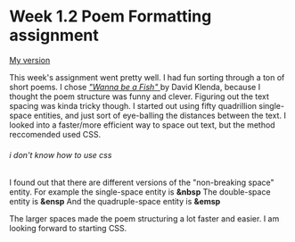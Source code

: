 # Week 1.2 Poem Formatting assignment

[ My version ](https://danandcook.github.io/class-1-2)

This week's assignment went pretty well. I had fun sorting through a ton of short poems. I chose [ _"Wanna be a Fish"_ ](http://img.bhs4.com/9A/B/9AB0AF17804A5F589E78B76449F7BC47D192CFEE_lis.jpg) by David Klenda, because I thought the poem structure was funny and clever. Figuring out the text spacing was kinda tricky though. I started out using fifty quadrillion single-space entities, and just sort of eye-balling the distances between the text. I looked into a faster/more efficient way to space out text, but the method reccomended used CSS.
###### i don't know how to use css 

 I found out that there are different versions of the "non-breaking space" entity. 
 For example the single-space entity is **&nbsp**
 The double-space entity is **&ensp**
 And the quadruple-space entity is **&emsp**

The larger spaces made the poem structuring a lot faster and easier.
I am looking forward to starting CSS.

